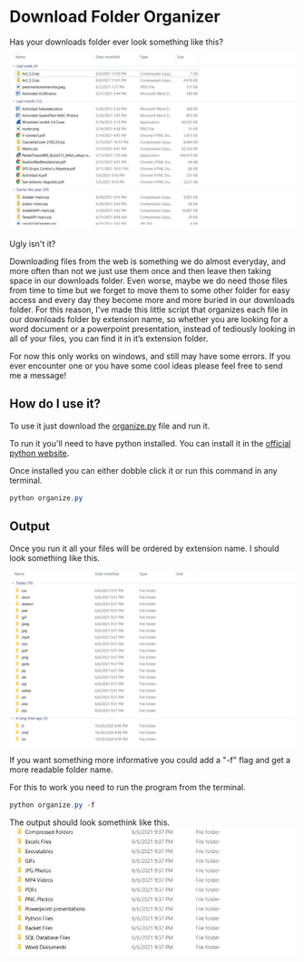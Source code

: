 # Download Folder Organizer

Has your downloads folder ever look something like this?

![Messy Download Folder](Images/Messy.JPG)

Ugly isn't it?

Downloading files from the web is something we do almost everyday, and more often than not we just use them once and then leave then taking space in our downloads folder. Even worse, maybe we do need those files from time to time but we forget to move them to some other folder for easy access and every day they become more and more buried in our downloads folder. For this reason, I've made this little script that organizes each file in our downloads folder by extension name, so whether you are looking for a word document or a powerpoint presentation, instead of tediously looking in all of your files, you can find it in it’s extension folder.


For now this only works on windows, and still may have some errors. If you ever encounter one or you have some cool ideas please feel free to send me a message!

## How do I use it?

To use it just download the [organize.py](organize.py) file and run it.

To run it you'll need to have python installed. You can install it in the [official python website](https://www.python.org/).

Once installed you can either dobble click it or run this command in any terminal.

```powershell
python organize.py
```

## Output

Once you run it all your files will be ordered by extension name. I should look something like this.

![Ordered download folder](Images/Ordered.JPG)

If you want something more informative you could add a "-f" flag and get a more readable folder name.

For this to work you need to run the program from the terminal.

```powershell
python organize.py -f
```
The output should look somethink like this.
![pretty names](Images/pretty.JPG)


